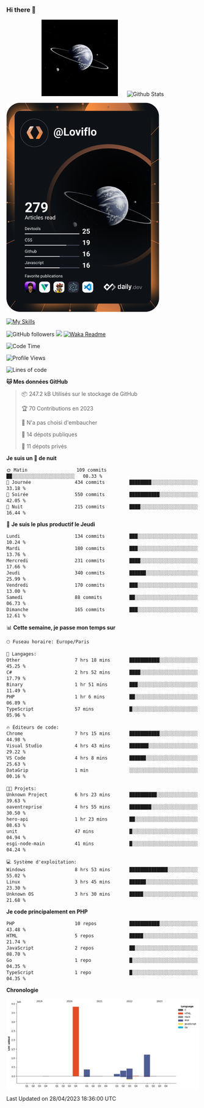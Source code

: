 ### Hi there 👋

<p align="center">
  <img src="https://github.com/Loviflo/Loviflo/blob/main/img/portrait.jpg" alt="Loviflo" height="200" style="margin-right: 20px"/>
  <img src="https://github-readme-stats.vercel.app/api?username=Loviflo&show_icons=true&theme=graywhite" alt="Github Stats" />
</p>

<a href="https://app.daily.dev/loviflo"><img src="https://github.com/loviflo/loviflo/blob/main/devcard.svg" width="400" alt="Loviflo's Dev Card"/></a>


[![My Skills](https://skillicons.dev/icons?i=php,laravel,symfony,mysql,js,ts,html,css,sass,angular,docker,webpack,vscode,figma,git,github,gitlab)](https://skillicons.dev)


![GitHub followers](https://img.shields.io/github/followers/Loviflo?label=Follow&style=social)
![](https://visitor-badge.glitch.me/badge?page_id=Loviflo.Loviflo)
[![Waka Readme](https://github.com/Loviflo/Loviflo/actions/workflows/update-stats.yml/badge.svg)](https://github.com/Loviflo/Loviflo/actions/workflows/update-stats.yml)

<!--START_SECTION:waka-->
![Code Time](http://img.shields.io/badge/Code%20Time-1%2C111%20hrs%2029%20mins-blue)

![Profile Views](http://img.shields.io/badge/Vues%20du%20profil-0-blue)

![Lines of code](https://img.shields.io/badge/Depuis%20Hello%20World%2C%20j%27ai%20%C3%A9crit-6.2%20million%20Lignes%20de%20code-blue)

**🐱 Mes données GitHub** 

> 📦 247.2 kB Utilisés sur le stockage de GitHub 
 > 
> 🏆 70 Contributions en 2023
 > 
> 🚫 N'a pas choisi d'embaucher
 > 
> 📜 14 dépots publiques 
 > 
> 🔑 11 dépots privés 
 > 
**Je suis un 🦉 de nuit** 

```text
🌞 Matin                  109 commits         ██░░░░░░░░░░░░░░░░░░░░░░░   08.33 % 
🌆 Journée                434 commits         ████████░░░░░░░░░░░░░░░░░   33.18 % 
🌃 Soirée                 550 commits         ███████████░░░░░░░░░░░░░░   42.05 % 
🌙 Nuit                   215 commits         ████░░░░░░░░░░░░░░░░░░░░░   16.44 % 
```
📅 **Je suis le plus productif le Jeudi** 

```text
Lundi                    134 commits         ███░░░░░░░░░░░░░░░░░░░░░░   10.24 % 
Mardi                    180 commits         ███░░░░░░░░░░░░░░░░░░░░░░   13.76 % 
Mercredi                 231 commits         ████░░░░░░░░░░░░░░░░░░░░░   17.66 % 
Jeudi                    340 commits         ██████░░░░░░░░░░░░░░░░░░░   25.99 % 
Vendredi                 170 commits         ███░░░░░░░░░░░░░░░░░░░░░░   13.00 % 
Samedi                   88 commits          ██░░░░░░░░░░░░░░░░░░░░░░░   06.73 % 
Dimanche                 165 commits         ███░░░░░░░░░░░░░░░░░░░░░░   12.61 % 
```


📊 **Cette semaine, je passe mon temps sur** 

```text
🕑︎ Fuseau horaire: Europe/Paris

💬 Langages: 
Other                    7 hrs 18 mins       ███████████░░░░░░░░░░░░░░   45.25 % 
C#                       2 hrs 52 mins       ████░░░░░░░░░░░░░░░░░░░░░   17.79 % 
Binary                   1 hr 51 mins        ███░░░░░░░░░░░░░░░░░░░░░░   11.49 % 
PHP                      1 hr 6 mins         ██░░░░░░░░░░░░░░░░░░░░░░░   06.89 % 
TypeScript               57 mins             █░░░░░░░░░░░░░░░░░░░░░░░░   05.96 % 

🔥 Éditeurs de code: 
Chrome                   7 hrs 15 mins       ███████████░░░░░░░░░░░░░░   44.98 % 
Visual Studio            4 hrs 43 mins       ███████░░░░░░░░░░░░░░░░░░   29.22 % 
VS Code                  4 hrs 8 mins        ██████░░░░░░░░░░░░░░░░░░░   25.63 % 
DataGrip                 1 min               ░░░░░░░░░░░░░░░░░░░░░░░░░   00.16 % 

🐱‍💻 Projets: 
Unknown Project          6 hrs 23 mins       ██████████░░░░░░░░░░░░░░░   39.63 % 
oaventreprise            4 hrs 55 mins       ████████░░░░░░░░░░░░░░░░░   30.50 % 
hero-api                 1 hr 23 mins        ██░░░░░░░░░░░░░░░░░░░░░░░   08.63 % 
unit                     47 mins             █░░░░░░░░░░░░░░░░░░░░░░░░   04.94 % 
esgi-node-main           41 mins             █░░░░░░░░░░░░░░░░░░░░░░░░   04.24 % 

💻 Système d'exploitation: 
Windows                  8 hrs 53 mins       ██████████████░░░░░░░░░░░   55.02 % 
Linux                    3 hrs 45 mins       ██████░░░░░░░░░░░░░░░░░░░   23.30 % 
Unknown OS               3 hrs 30 mins       █████░░░░░░░░░░░░░░░░░░░░   21.68 % 
```

**Je code principalement en PHP** 

```text
PHP                      10 repos            ███████████░░░░░░░░░░░░░░   43.48 % 
HTML                     5 repos             █████░░░░░░░░░░░░░░░░░░░░   21.74 % 
JavaScript               2 repos             ██░░░░░░░░░░░░░░░░░░░░░░░   08.70 % 
Go                       1 repo              █░░░░░░░░░░░░░░░░░░░░░░░░   04.35 % 
TypeScript               1 repo              █░░░░░░░░░░░░░░░░░░░░░░░░   04.35 % 
```



**Chronologie**

![Lines of Code chart](https://raw.githubusercontent.com/Loviflo/Loviflo/main/assets/bar_graph.png)


 Last Updated on 28/04/2023 18:36:00 UTC
<!--END_SECTION:waka-->
